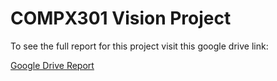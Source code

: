 # COMPX301 Vision Project
To see the full report for this project visit this google drive link:

[Google Drive Report](https://docs.google.com/document/d/1cNcFoAlz7B5lYXx6hGL3mIGYf4StPcwe_8zHF88eS8Y/edit?usp=sharing)